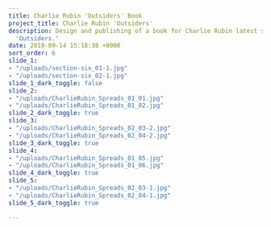 ```yaml
---
title: Charlie Rubin 'Outsiders' Book
project_title: Charlie Rubin 'Outsiders'
description: Design and publishing of a book for Charlie Rubin latest series titled
  'Outsiders.'
date: 2018-09-14 15:18:38 +0000
sort_order: 6
slide_1:
- "/uploads/section-six_01-1.jpg"
- "/uploads/section-six_02-1.jpg"
slide_1_dark_toggle: false
slide_2:
- "/uploads/CharlieRubin_Spreads_01_01.jpg"
- "/uploads/CharlieRubin_Spreads_01_02.jpg"
slide_2_dark_toggle: true
slide_3:
- "/uploads/CharlieRubin_Spreads_02_03-2.jpg"
- "/uploads/CharlieRubin_Spreads_02_04-2.jpg"
slide_3_dark_toggle: true
slide_4:
- "/uploads/CharlieRubin_Spreads_01_05.jpg"
- "/uploads/CharlieRubin_Spreads_01_06.jpg"
slide_4_dark_toggle: true
slide_5:
- "/uploads/CharlieRubin_Spreads_02_03-1.jpg"
- "/uploads/CharlieRubin_Spreads_02_04-1.jpg"
slide_5_dark_toggle: true

---
```

